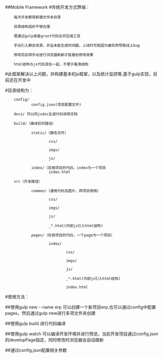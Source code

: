 ##Mobile Framework
#传统开发方式弊端：

        每次开发都得新建文件夹目录
        
        目录结构组织不够合理
        
        需通过gulp或者grunt代码合并压缩工具
        
        手动引入静态资源，并且未能生成时间戳，上线时可能因为缓存而导致线上bug
        
        修改完后得手动进行浏览器刷新才能看到修改效果
        
        html结构与js代码混在一起，不便于看清结构

#此框架解决以上问题，并构建基本的js框架，以及统计监控等,基于gulp实现，目前还在开发中

#目录结构为：

        config/
                config.json(项目配置文件)
                
        docs/ 可以同jsdoc生成代码说明文档
        
        build/（编译后的路径）
        
                static/（静态文件）
                
                        css/
                        
                        imgs/
                        
                        js/
                        
                index/（存放项目的代码，index为一个项目
                        index.html
                                
        src（开发路径）
        
                common/（通用代码及图片，跨项目使用）
                
                        css/
                        
                        imgs/
                        
                        js/
                        
                        _*.html(内部js引入html结构)
                        
                pages/（存放项目的代码，一个page为一个项目）
                
                        index/
                        
                                css/
                                
                                imgs/
                                
                                js/
                                
                                _*.html(内部js引入html结构)
                                
                                index.html
                                

#使用方法：

##使用gulp new --name erp
        可以创建一个新项目erp,也可以通过config中配置pages，然后通过gulp new进行多项文件夹创建

##使用gulp build 进行代码编译

##使用gulp watch 可以编译开发环境并进行预览，当前开发项目通过config.json的developPage指定，同时修改时浏览器会自动跟新

##通过config.json配置相关参数

